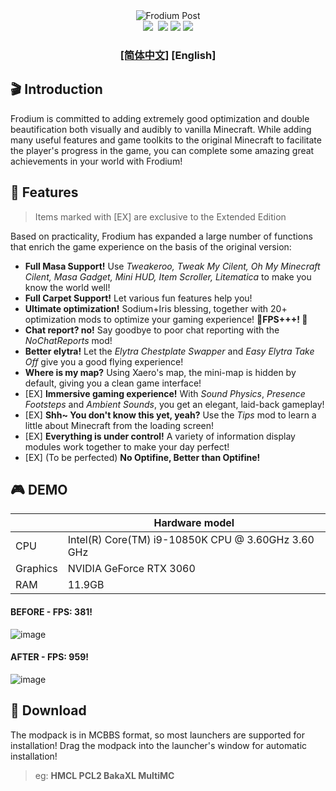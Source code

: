 <div align="center"><img src="https://github.com/WForst-Breeze/JustARepo/blob/main/head.png" alt="Frodium Post"/></div>

<div align="center"><img src="https://img.shields.io/github/stars/WForst-Breeze/Frodium-Modpack?color=yellow&style=flat-square">&nbsp; <img src="https://img.shields.io/github/forks/WForst-Breeze/Frodium-Modpack?color=blue&style=flat-square">&nbsp;<img src="https://img.shields.io/github/issues/WForst-Breeze/Frodium-Modpack?color=success&style=flat-square">&nbsp;<img src="https://img.shields.io/github/directory-file-count/WForst-Breeze/Frodium-Modpack/overrides/mods?label=Mods&color=inactive&style=flat-square"></div>
<div align="center">
  
### [[简体中文]](https://github.com/WForst-Breeze/Frodium-Modpack/blob/main/README.md) **[English]**

</div>

## 🎬 Introduction
Frodium is committed to adding extremely good optimization and double beautification both visually and audibly to vanilla Minecraft. While adding many useful features and game toolkits to the original Minecraft to facilitate the player's progress in the game, you can complete some amazing great achievements in your world with Frodium!

## 🎉 Features
> Items marked with [EX] are exclusive to the Extended Edition

Based on practicality, Frodium has expanded a large number of functions that enrich the game experience on the basis of the original version:

- **Full Masa Support!** Use _Tweakeroo, Tweak My Cilent, Oh My Minecraft Cilent, Masa Gadget, Mini HUD, Item Scroller, Litematica_ to make you know the world well!
- **Full Carpet Support!** Let various fun features help you!
- **Ultimate optimization!** Sodium+Iris blessing, together with 20+ optimization mods to optimize your gaming experience! **🚀FPS+++! 🚀**
- **Chat report? no!** Say goodbye to poor chat reporting with the _NoChatReports_ mod!
- **Better elytra!** Let the _Elytra Chestplate Swapper_ and _Easy Elytra Take Off_ give you a good flying experience!
- **Where is my map?** Using Xaero's map, the mini-map is hidden by default, giving you a clean game interface!
- [EX] **Immersive gaming experience!** With _Sound Physics_, _Presence Footsteps_ and _Ambient Sounds_, you get an elegant, laid-back gameplay!
- [EX] **Shh~ You don't know this yet, yeah?** Use the _Tips_ mod to learn a little about Minecraft from the loading screen!
- [EX] **Everything is under control!** A variety of information display modules work together to make your day perfect!
- [EX] (To be perfected) **No Optifine, Better than Optifine!**
## 🎮 DEMO
|  |Hardware model|
|--|--|
|CPU|Intel(R) Core(TM) i9-10850K CPU @ 3.60GHz   3.60 GHz|
|Graphics|NVIDIA GeForce RTX 3060|
|RAM|11.9GB|

#### BEFORE - FPS: 381!
![image](https://user-images.githubusercontent.com/110760354/215751234-d62e6f89-2157-4fa7-817e-1fefa555e9c3.png)

#### AFTER - FPS: 959!
![image](https://user-images.githubusercontent.com/110760354/215751933-7f942926-5529-4bfc-abdf-bc701803f92f.png)

## 💾 Download
The modpack is in MCBBS format, so most launchers are supported for installation! Drag the modpack into the launcher's window for automatic installation!
> eg: **HMCL PCL2 BakaXL MultiMC**
